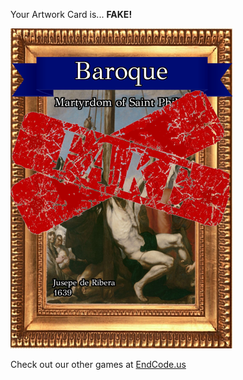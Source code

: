 Your Artwork Card is... 
  **FAKE!**
 
 ![alt text](ArtworMartyrdom_of_Saint_Philip_Fake[face,1].png?raw=true "Artwork Card")  
 
 
 
 
 
 Check out our other games at [EndCode.us](https://endcode.us/)